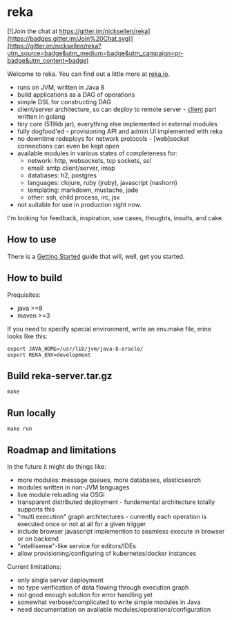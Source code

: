 # reka

[![Join the chat at https://gitter.im/nicksellen/reka](https://badges.gitter.im/Join%20Chat.svg)](https://gitter.im/nicksellen/reka?utm_source=badge&utm_medium=badge&utm_campaign=pr-badge&utm_content=badge)

Welcome to reka. You can find out a little more at [reka.io](https://reka.io).

* runs on JVM, written in Java 8
* build applications as a DAG of operations
* simple DSL for constructing DAG
* client/server architecture, so can deploy to remote server - [client](https://github.com/nicksellen/reka-cli) part written in golang
* tiny core (519kb jar), everything else implemented in external modules
* fully dogfood'ed - provisioning API and admin UI implemented with reka
* no downtime redeploys for network protocols - [web]socket connections can even be kept open
* available modules in various states of completeness for:
  * network: http, websockets, tcp sockets, ssl
  * email: smtp client/server, imap
  * databases: h2, postgres
  * languages: clojure, ruby (jruby), javascript (nashorn)
  * templating: markdown, mustache, jade
  * other: ssh, child process, irc, jsx
* not suitable for use in production right now.

I'm looking for feedback, inspiration, use cases, thoughts, insults, and cake.

## How to use

There is a [Getting Started](https://reka.io/getting-started) guide that will, well, get you started.

## How to build

Prequisites:

* java >=8
* maven >=3

If you need to specify special environment, write an env.make file, mine looks like this:

```
export JAVA_HOME=/usr/lib/jvm/java-8-oracle/
export REKA_ENV=development
````

## Build reka-server.tar.gz

````
make
````

## Run locally

````
make run
````

## Roadmap and limitations

In the future it might do things like:

* more modules: message queues, more databases, elasticsearch
* modules written in non-JVM languages
* live module reloading via OSGi
* transparent distributed deployment - fundemental architecture totally supports this
* "multi execution" graph architectures - currently each operation is executed once or not at all for a given trigger
* include browser javascript implemention to seamless execute in browser or on backend
* "intellisense"-like service for editors/IDEs
* allow provisioning/configuring of kubernetes/docker instances

Current limitations:

* only single server deployment
* no type verification of data flowing through execution graph
* not good enough solution for error handling yet
* somewhat verbose/complicated to write simple modules in Java
* need documentation on available modules/operations/configuration
